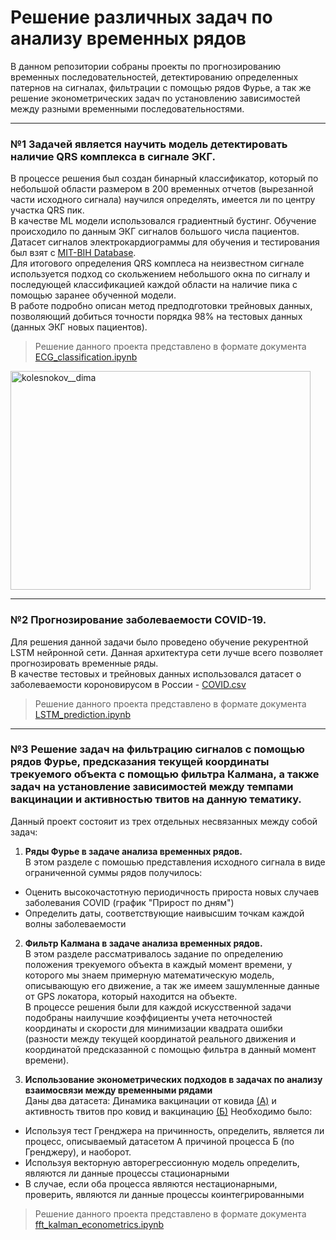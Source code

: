 # Решение различных задач по анализу временных рядов
В данном репозитории собраны проекты по прогнозированию временных последовательностей, детектированию определенных патернов на сигналах, фильтрации с помощью рядов Фурье, а так же решение эконометрических задач по установлению зависимостей между разными временными последовательностями.

---

### №1 Задачей является научить модель детектировать наличие QRS комплекса в сигнале ЭКГ.
В процессе решения был создан бинарный классификатор, который по небольшой области размером в 200 временных отчетов (вырезанной части исходного сигнала) научился определять, имеется ли по центру участка QRS пик. <br/>
В качестве ML модели использовался градиентный бустинг. Обучение происходило по данным ЭКГ сигналов большого числа пациентов. Датасет сигналов электрокардиограммы для обучения и тестирования был взят с [MIT-BIH Database](https://www.kaggle.com/datasets/mondejar/mitbih-database?resource=download&select=100.csv). <br/>
Для итогового определения QRS комплеса на неизвестном сигнале используется подход со скольжением небольшого окна по сигналу и последующей классификацией каждой области на наличие пика с помощью заранее обученной модели.<br/>
В работе подробно описан метод предподготовки трейновых данных, позволяющий добиться точности порядка 98% на тестовых данных (данных ЭКГ новых пациентов).
> Решение данного проекта представлено в формате документа [ECG_classification.ipynb](https://github.com/Koldim2001/time_series_theory/blob/main/ECG_classification.ipynb)

<img align="center" src="https://www.mdpi.com/sensors/sensors-17-00176/article_deploy/html/images/sensors-17-00176-g011.png" alt="kolesnokov__dima" height="350" width="480" /> 

---
### №2 Прогнозирование заболеваемости COVID-19.
Для решения данной задачи было проведено обучение рекурентной LSTM нейронной сети. Данная архитектура сети лучше всего позволяет прогнозировать временные ряды.<br/>
В качестве тестовых и трейновых данных использовался датасет о заболеваемости короновирусом в России - [COVID.csv](https://github.com/Koldim2001/time_series_theory/blob/main/COVID.csv)
> Решение данного проекта представлено в формате документа [LSTM_prediction.ipynb](https://github.com/Koldim2001/time_series_theory/blob/main/LSTM_prediction.ipynb)

---
### №3 Решение задач на фильтрацию сигналов с помощью рядов Фурье, предсказания текущей координаты трекуемого объекта с помощью фильтра Калмана, а также задач на установление зависимостей между темпами вакцинации и активностью твитов на данную тематику.
Данный проект состояит из трех отдельных несвязанных между собой задач:
  1) __Ряды Фурье в задаче анализа временных рядов.__ <br>
  В этом разделе с помошью представления исходного сигнала в виде ограниченной суммы рядов получилось:
* Оценить высокочастотную периодичность прироста новых случаев заболевания COVID (график "Прирост по дням")
* Определить даты, соответствующие наивысшим точкам каждой волны заболеваемости

 2) __Фильтр Калмана в задаче анализа временных рядов.__ <br>
 В этом разделе рассматривалось задание по определению положения трекуемого объекта в каждый момент времени, у которого мы знаем примерную математическую модель, описывающую его движение, а так же имеем зашумленные данные от GPS локатора, который находится на объекте. <br>
 В процессе решения были для каждой искусственной задачи подобраны наилучшие коэффициенты учета неточностей координаты и скорости для минимизации квадрата ошибки (разности между текущей координатой реального движения и координатой предсказанной с помощью фильтра в данный момент времени).
 
  2) __Использование эконометрических подходов в задачах по анализу взаимосвязи между временными рядами__ <br>
   Даны два датасета: Динамика вакцинации от ковида [(А)](https://www.kaggle.com/datasets/priteshraj10/covid-vaccination-all-countries-data) и активность твитов про ковид и вакцинацию [(Б)](https://www.kaggle.com/datasets/gpreda/all-covid19-vaccines-tweets)
Необходимо было:
* Используя тест Гренджера на причинность, определить, является ли процесс, описываемый датасетом А причиной процесса Б (по Гренджеру), и наоборот.
* Используя векторную авторегрессионную модель определить, являются ли данные процессы стационарными
* В случае, если оба процесса являются нестационарными, проверить, являются ли данные процессы коинтегрированными
> Решение данного проекта представлено в формате документа [fft_kalman_econometrics.ipynb](https://github.com/Koldim2001/time_series_theory/blob/main/fft_kalman_econometrics.ipynb)


